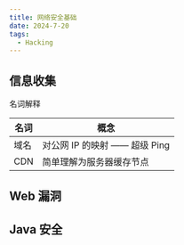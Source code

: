 ```yaml
---
title: 网络安全基础
date: 2024-7-20
tags:
  - Hacking
---
```


## 信息收集

名词解释

| 名词 | 概念                          |
| ---- | ----------------------------- |
| 域名 | 对公网 IP 的映射 —— 超级 Ping |
| CDN  | 简单理解为服务器缓存节点      |

## Web 漏洞

## Java 安全
